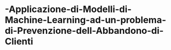# -Applicazione-di-Modelli-di-Machine-Learning-ad-un-problema-di-Prevenzione-dell-Abbandono-di-Clienti